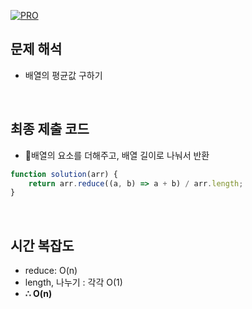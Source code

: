 [![PRO]][Link]

## 문제 해석

- 배열의 평균값 구하기

<br/>

## 최종 제출 코드

- 배열의 요소를 더해주고, 배열 길이로 나눠서 반환

```js
function solution(arr) {
    return arr.reduce((a, b) => a + b) / arr.length;
}
```

<br/>

## 시간 복잡도

- reduce: O(n)
- length, 나누기 : 각각 O(1)
-   **∴ O(n)**

<br/>

<!---------------------------------------------------------------------------->

[PRO]: https://github.com/GoSSaChin/algorithm-js/assets/107768516/67c43b52-bc3f-4571-a249-5519021afbb0
[Link]: https://school.programmers.co.kr/learn/courses/30/lessons/12944
